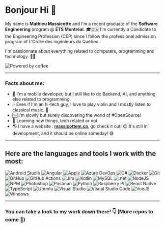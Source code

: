 # Bonjour Hi 👋

My name is **Mathieu Massicotte** and I'm a recent graduate of the **Software Engineering** program @ **ÉTS Montréal**. 🎓🇨🇦
I'm currently a Candidate to the Engineering Profession (CEP) since I follow the professional admission program of L'Ordre des ingénieurs du Québec.

I'm passionnate about everything related to computers, programming and technology. 👨‍💻


<img alt="Powered by coffee" src="https://forthebadge.com/images/badges/powered-by-coffee.svg" />


---

### Facts about me:

- 📱 I'm a mobile developer, but I still like to do Backend, AI, and anything else related to programming.
- 🎶 Even if I'm an hi-tech guy, I love to play violin and I mostly listen to classical music. 🎻
- 🆓 I'm slowly but surely discovering the world of #OpenSource!
- 🧠 Learning new things, tech related or not.
- 🌎 I have a website : **[massicottem.ca](https://massicottem.ca)**, go check it out! 😉 It's still in development, and it should be online someday! 😅

---

## Here are the languages and tools I work with the most:
<p>
    <img alt="Android Studio" src="https://img.shields.io/badge/-Android Studio-3DDC84?style=for-the-badge&logo=Android+Studio&logoColor=white" />
    <img alt="Angular" src="https://img.shields.io/badge/-Angular-DD0031?style=for-the-badge&logo=Angular&logoColor=white" />
    <img alt="Apple" src="https://img.shields.io/badge/-Apple-999999?style=for-the-badge&logo=Apple&logoColor=white" />
    <img alt="Azure DevOps" src="https://img.shields.io/badge/-Azure DevOps-0078D7?style=for-the-badge&logo=Azure+DevOps&logoColor=white" />
    <img alt="C#" src="https://img.shields.io/badge/-C%23-239120?style=for-the-badge&logo=C+Sharp&logoColor=white" />
    <img alt="Docker" src="https://img.shields.io/badge/-Docker-46a2f1?style=for-the-badge&logo=docker&logoColor=white" />
    <img alt="Git" src="https://img.shields.io/badge/-Git-F05032?style=for-the-badge&logo=Git&logoColor=white" />
    <img alt="GitHub" src="https://img.shields.io/badge/-GitHub-181717?style=for-the-badge&logo=GitHub&logoColor=white" />
    <img alt="GitHub Actions" src="https://img.shields.io/badge/-GitHub Actions-2088FF?style=for-the-badge&logo=GitHub+Actions&logoColor=white" />
    <img alt="Jira" src="https://img.shields.io/badge/-Jira-0052CC?style=for-the-badge&logo=Jira&logoColor=white" />
    <img alt="Kotlin" src="https://img.shields.io/badge/-Kotlin-7f52ff?style=for-the-badge&logo=kotlin&logoColor=white" />
    <img alt="MySQL" src="https://img.shields.io/badge/-MySQL-4479A1?style=for-the-badge&logo=MySQL&logoColor=white" />
    <img alt=".net" src="https://img.shields.io/badge/-.net-5C2D91?style=for-the-badge&logo=.net&logoColor=white" />
    <img alt="NodeJS" src="https://img.shields.io/badge/-Node.JS-339933?style=for-the-badge&logo=Node.JS&logoColor=white" />
    <img alt="NPM" src="https://img.shields.io/badge/-NPM-CB3837?style=for-the-badge&logo=NPM&logoColor=white" />
    <img alt="Photoshop" src="https://img.shields.io/badge/-Photoshop-31A8FF?style=for-the-badge&logo=Adobe+Photoshop&logoColor=white" />
    <img alt="Postman" src="https://img.shields.io/badge/-Postman-FF6C37?style=for-the-badge&logo=Postman&logoColor=white" />
    <img alt="Python" src="https://img.shields.io/badge/-Python-3776ab?style=for-the-badge&logo=Python&logoColor=white" />
    <img alt="Raspberry Pi" src="https://img.shields.io/badge/-Raspberry Pi-C51A4A?style=for-the-badge&logo=Raspberry+Pi&logoColor=white" />
    <img alt="React Native" src="https://img.shields.io/badge/-React%20Native-67d9f9?style=for-the-badge&logo=React&logoColor=black" />
    <img alt="TypeScript" src="https://img.shields.io/badge/-TypeScript-007ACC?style=for-the-badge&logo=TypeScript&logoColor=white" />
    <img alt="Ubuntu" src="https://img.shields.io/badge/-Ubuntu-E95420?style=for-the-badge&logo=Ubuntu&logoColor=white" />
    <img alt="Visual Studio" src="https://img.shields.io/badge/-Visual Studio-5C2D91?style=for-the-badge&logo=Visual+Studio&logoColor=white" />
    <img alt="Visual Studio Code" src="https://img.shields.io/badge/-VSCode-007ACC?style=for-the-badge&logo=visual+studio+code&logoColor=white" />
    <img alt="VueJS" src="https://img.shields.io/badge/-VueJS-4FC08D?style=for-the-badge&logo=Vue.JS&logoColor=white" />
    <img alt="Windows" src="https://img.shields.io/badge/-Windows-0078D6?style=for-the-badge&logo=Windows&logoColor=white" />
</p>

---

### You can take a look to my work down there! 👇 (More repos to come 👀)

